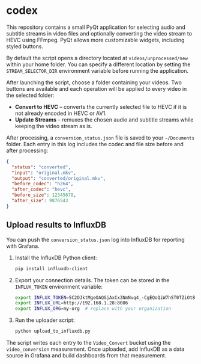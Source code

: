# codex

This repository contains a small PyQt application for selecting audio and
subtitle streams in video files and optionally converting the video stream to
HEVC using FFmpeg. PyQt allows more customizable widgets, including styled
buttons.

By default the script opens a directory located at `videos/unprocessed/new`
within your home folder. You can specify a different location by setting the
`STREAM_SELECTOR_DIR` environment variable before running the application.

After launching the script, choose a folder containing your videos. Two buttons
are available and each operation will be applied to every video in the selected
folder:

* **Convert to HEVC** – converts the currently selected file to HEVC if it is not
  already encoded in HEVC or AV1.
* **Update Streams** – remuxes the chosen audio and subtitle streams while
  keeping the video stream as is.

After processing, a `conversion_status.json` file is saved to your
`~/Documents` folder. Each entry in this log includes the codec and file size
before and after processing:

```json
{
  "status": "converted",
  "input": "original.mkv",
  "output": "converted/original.mkv",
  "before_codec": "h264",
  "after_codec": "hevc",
  "before_size": 12345678,
  "after_size": 9876543
}
```

## Upload results to InfluxDB

You can push the `conversion_status.json` log into InfluxDB for reporting with Grafana.

1. Install the InfluxDB Python client:
   ```bash
   pip install influxdb-client
   ```
2. Export your connection details. The token can be stored in the `INFLUX_TOKEN` environment variable:
   ```bash
   export INFLUX_TOKEN=SC2OJktMgeOAQGjAxCx3NmNvq4_-CgEQoQiW7hST0TZiOt8q-zZA7MY-3X5VV3uJlB7DXbEnwCP7C95LhHAB1g==
   export INFLUX_URL=http://192.168.1.28:8086
   export INFLUX_ORG=my-org  # replace with your organization
   ```
3. Run the uploader script:
   ```bash
   python upload_to_influxdb.py
   ```

The script writes each entry to the `Video_Convert` bucket using the
`video_conversion` measurement. Once uploaded, add InfluxDB as a data source in
Grafana and build dashboards from that measurement.
